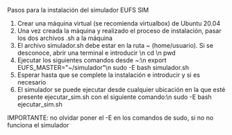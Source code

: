 Pasos para la instalación del simulador EUFS SIM
1. Crear una máquina virtual (se recomienda virtualbox) de Ubuntu 20.04 
2. Una vez creada la máquina y realizado el proceso de instalación, pasar los dos archivos .sh a la máquina
3. El archivo simulador.sh debe estar en la ruta \~ (home/usuario). Si se desconoce, abrir una terminal e introducir \n
cd \n
pwd
4. Ejecutar los siguientes comandos desde \~:\n
export EUFS_MASTER="\~/simulador"\n
sudo -E bash simulador.sh
5. Esperar hasta que se complete la instalación e introducir y si es necesario
6. El simulador se puede ejecutar desde cualquier ubicación en la que esté presente ejecutar_sim.sh con el siguiente comando:\n
sudo -E bash ejecutar_sim.sh

IMPORTANTE: no olvidar poner el -E en los comandos de sudo, si no no funciona el simulador
